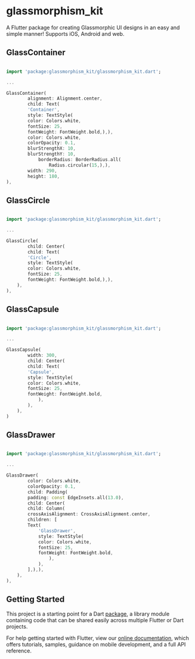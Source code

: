 # glassmorphism_kit

A Flutter package for creating Glassmorphic UI designs in an easy and simple manner! Supports iOS, Android and web.

## GlassContainer

```dart

import 'package:glassmorphism_kit/glassmorphism_kit.dart';

...

GlassContainer(
        alignment: Alignment.center,
        child: Text(
        'Container',
        style: TextStyle(
        color: Colors.white,
        fontSize: 25,
        fontWeight: FontWeight.bold,),),
        color: Colors.white,
        colorOpacity: 0.1,
        blurStrengthX: 10,
        blurStrengthY: 10,
            borderRadius: BorderRadius.all(
                Radius.circular(15,),),
        width: 290,
        height: 180,
),

```

## GlassCircle

```dart

import 'package:glassmorphism_kit/glassmorphism_kit.dart';

...

GlassCircle(
        child: Center(
        child: Text(
        'Circle',
        style: TextStyle(
        color: Colors.white,
        fontSize: 25,
        fontWeight: FontWeight.bold,),),
    ),
),

```

## GlassCapsule

```dart

import 'package:glassmorphism_kit/glassmorphism_kit.dart';

...

GlassCapsule(
        width: 300,
        child: Center(
        child: Text(
        'Capsule',
        style: TextStyle(
        color: Colors.white,
        fontSize: 25,
        fontWeight: FontWeight.bold,
            ),
        ),
    ),
)

```
## GlassDrawer

```dart

import 'package:glassmorphism_kit/glassmorphism_kit.dart';

...

GlassDrawer(
        color: Colors.white,
        colorOpacity: 0.1,
        child: Padding(
        padding: const EdgeInsets.all(13.0),
        child: Center(
        child: Column(
        crossAxisAlignment: CrossAxisAlignment.center,
        children: [
        Text(
            'GlassDrawer',
            style: TextStyle(
            color: Colors.white,
            fontSize: 25,
            fontWeight: FontWeight.bold,
                ),
            ),
        ],),),
    ),
),

```

## Getting Started

This project is a starting point for a Dart
[package](https://flutter.dev/developing-packages/),
a library module containing code that can be shared easily across
multiple Flutter or Dart projects.

For help getting started with Flutter, view our 
[online documentation](https://flutter.dev/docs), which offers tutorials, 
samples, guidance on mobile development, and a full API reference.
